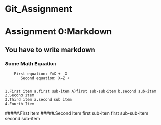 # Git_Assignment



# Assignment 0:Markdown
## You have to write markdown
### Some Math Equation
		
		First equation: Y=X +  X
	       Second equation: X=Z +


    1.First item a.first sub-item A)first sub-sub-item b.second sub-item
    2.Second item
    3.Third item a.second sub item
    4.Fourth Item
#####.First Item
#####.Second Item
        first sub-item
	   first sub-sub-item
         second sub-item
		
